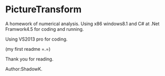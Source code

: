 PictureTransform
===============================
A homework of numerical analysis.
Using x86 windows8.1 and C# at .Net Framwork4.5 for coding and running.

Using VS2013 pro for coding.

(my first readme =.=)

Thank you for reading.

Author:ShadowK.

